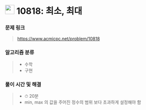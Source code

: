 # <img src="https://static.solved.ac/tier_small/3.svg" width=30> 10818: 최소, 최대

### 문제 링크
> https://www.acmicpc.net/problem/10818

### 알고리즘 분류
>- 수학
>- 구현

### 풀이 시간 및 해결
> - ⏱ 20분
> - min, max 의 값을 주어진 정수의 범위 보다 초과하게 설정해야 함